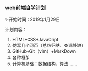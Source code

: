 ### web前端自学计划
:sparkles:开始时间：2019年1月29日  

计划内容：
1. HTML+CSS+JavaCript
2. 仿写几个网页（总结归纳、查漏补缺）
3. GitHub+Git（vim）+MarkDown
4. 各种框架
5. 计算机基础：数据结构、算法 ......

